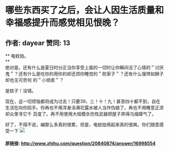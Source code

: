 # 哪些东西买了之后，会让人因生活质量和幸福感提升而感觉相见恨晚？
## 作者: dayear  赞同: 13
** 电蚊拍。   
**   
绝对是。还有什么是夏日时分正当你享受上面的一切时让你瞬间没了心情的＂讨厌鬼＂？还有什么是吃你的用你的却还烦你睡觉的＂败家子＂？还有什么强悍如狮子却也无可奈何
的＂小顽皮＂？  
  
是蚊子！没错。  
  
现在，这一切烦恼都将成为过去！只要39，三！十！九！甚至四十都不到，自在生活在向你招手。你再也不用浑身涂满花露水被人当作伪娘了。再也不用睡意正浓却众里寻它千
百度了。再不用使用大规模杀伤性武器把屋子弄得乌烟瘴气了。  
  
好了，不得不说，编那么多真的很累，但是，电蚊拍用起来真的很爽。你们随意感受一下
![](http://pic2.zhimg.com/0c74b03e2671696dc26edd4c21f23d72_b.jpg)



#### 原链接: http://www.zhihu.com/question/20840874/answer/16998554